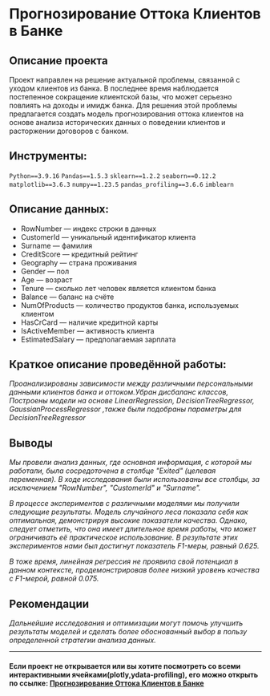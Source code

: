 # Прогнозирование Оттока Клиентов в Банке

## Описание проекта

Проект направлен на решение актуальной проблемы, связанной с уходом клиентов из банка. В последнее время наблюдается постепенное сокращение клиентской базы, что может серьезно повлиять на доходы и имидж банка. Для решения этой проблемы предлагается создать модель прогнозирования оттока клиентов на основе анализа исторических данных о поведении клиентов и расторжении договоров с банком.

## Инструменты:

`Python==3.9.16`
`Pandas==1.5.3`
`sklearn==1.2.2`
`seaborn==0.12.2`
`matplotlib==3.6.3`
`numpy==1.23.5`
`pandas_profiling==3.6.6`
`imblearn`

## Описание данных:

- RowNumber — индекс строки в данных
- CustomerId — уникальный идентификатор клиента
- Surname — фамилия
- CreditScore — кредитный рейтинг
- Geography — страна проживания
- Gender — пол
- Age — возраст
- Tenure — сколько лет человек является клиентом банка
- Balance — баланс на счёте
- NumOfProducts — количество продуктов банка, используемых клиентом
- HasCrCard — наличие кредитной карты
- IsActiveMember — активность клиента
- EstimatedSalary — предполагаемая зарплата

## Краткое описание проведённой работы:
<i> 
Проанализированы зависимости между различными персональными данными клиентов банка и оттоком.Убран дисбаланс классов, Построены модели на основе LinearRegression, DecisionTreeRegressor, GaussianProcessRegressor ,также были подобраны параметры для DecisionTreeRegressor </i>

## Выводы
<i>Мы провели анализ данных, где основная информация, с которой мы работали, была сосредоточена в столбце "Exited" (целевая переменная). В ходе исследования были использованы все столбцы, за исключением "RowNumber", "CustomerId" и "Surname".

В процессе экспериментов с различными моделями мы получили следующие результаты. Модель случайного леса показала себя как оптимальная, демонстрируя высокие показатели качества. Однако, следует отметить, что она имеет длительное время работы, что может ограничивать её практическое использование. В результате этих экспериментов нами был достигнут показатель F1-меры, равный 0.625.

В тоже время, линейная регрессия не проявила свой потенциал в данном контексте, продемонстрировав более низкий уровень качества с F1-мерой, равной 0.075.</i>

## Рекомендации
<i>Дальнейшие исследования и оптимизации могут помочь улучшить результаты моделей и сделать более обоснованный выбор в пользу определенной стратегии анализа данных.
</i>

---

#### Если проект не открывается или вы хотите посмотреть со всеми интерактивными ячейками(plotly,ydata-profiling), его можно открыть по ссылке: <a href='https://nbviewer.org/github/verydirtyhands/taxi_counter/blob/main/p6f.ipynb'>Прогнозирование Оттока Клиентов в Банке</a>
